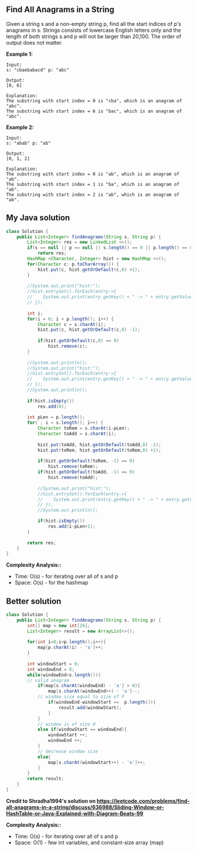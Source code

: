 ## Find All Anagrams in a String

Given a string s and a non-empty string p, find all the start indices of p's anagrams in s.
Strings consists of lowercase English letters only and the length of both strings s and p will not be larger than 20,100.
The order of output does not matter.

**Example 1:**
```
Input:
s: "cbaebabacd" p: "abc"

Output:
[0, 6]

Explanation:
The substring with start index = 0 is "cba", which is an anagram of "abc".
The substring with start index = 6 is "bac", which is an anagram of "abc".
```

**Example 2:**
```
Input:
s: "abab" p: "ab"

Output:
[0, 1, 2]

Explanation:
The substring with start index = 0 is "ab", which is an anagram of "ab".
The substring with start index = 1 is "ba", which is an anagram of "ab".
The substring with start index = 2 is "ab", which is an anagram of "ab".
```

## My Java solution
```Java
class Solution {
    public List<Integer> findAnagrams(String s, String p) {
        List<Integer> res = new LinkedList <>();
        if(s == null || p == null || s.length() == 0 || p.length() == 0 || p.length() > s.length())
            return res;
        HashMap <Character, Integer> hist = new HashMap <>();
        for(Character c: p.toCharArray()) {
            hist.put(c, hist.getOrDefault(c,0) +1);
        }
        
        //System.out.print("hist:");
        //hist.entrySet().forEach(entry->{
        //    System.out.print(entry.getKey() + " -> " + entry.getValue() + ", ");  
        // });
        
        int i;
        for(i = 0; i < p.length(); i++) {
            Character c = s.charAt(i);
            hist.put(c, hist.getOrDefault(c,0) -1);
            
            if(hist.getOrDefault(c,0) == 0)
                hist.remove(c);
        }
        
        //System.out.println();
        //System.out.print("hist:");
        //hist.entrySet().forEach(entry->{
        //    System.out.print(entry.getKey() + " -> " + entry.getValue() + ", ");  
        // });
        //System.out.println();
        
        if(hist.isEmpty())
            res.add(0);
        
        int pLen = p.length();
        for( ; i < s.length(); i++) {
            Character toRem = s.charAt(i-pLen);
            Character toAdd = s.charAt(i);
            
            hist.put(toAdd, hist.getOrDefault(toAdd,0) -1);
            hist.put(toRem, hist.getOrDefault(toRem,0) +1);
            
            if(hist.getOrDefault(toRem, -1) == 0)
                hist.remove(toRem);
            if(hist.getOrDefault(toAdd, -1) == 0)
                hist.remove(toAdd);
            
            //System.out.print("hist:");
            //hist.entrySet().forEach(entry->{
            //    System.out.print(entry.getKey() + " -> " + entry.getValue() + ", ");  
            // });
            //System.out.println();

            if(hist.isEmpty())
                res.add(i-pLen+1);
        }
        
        return res;
    }
}
```

**Complexity Analysis::**
* Time: O(s) - for iterating over all of s and p
* Space: O(s) - for the hashmap


## Better solution
```Java
class Solution {
    public List<Integer> findAnagrams(String s, String p) {
        int[] map = new int[26];
        List<Integer> result = new ArrayList<>();
        
        for(int i=0;i<p.length();i++){
            map[p.charAt(i) - 'a']++;
        }
    
        int windowStart = 0;
        int windowEnd = 0;
        while(windowEnd<s.length()){
		// valid anagram
            if(map[s.charAt(windowEnd) - 'a'] > 0){
                map[s.charAt(windowEnd++) - 'a']--;
			// window size equal to size of P
                if(windowEnd-windowStart ==  p.length()){                    
                    result.add(windowStart);
                }
            }
			// window is of size 0
            else if(windowStart == windowEnd){
                windowStart ++;
                windowEnd ++;
            }
			// decrease window size
            else{
                map[s.charAt(windowStart++) - 'a']++;
            }      
        }
        return result;
    }
}
```

**Credit to Shradha1994's solution on https://leetcode.com/problems/find-all-anagrams-in-a-string/discuss/636988/Sliding-Window-or-HashTable-or-Java-Explained-with-Diagram-Beats-99**

**Complexity Analysis::**
* Time: O(s) - for iterating over all of s and p
* Space: O(1) - few int variables, and constant-size array (map)